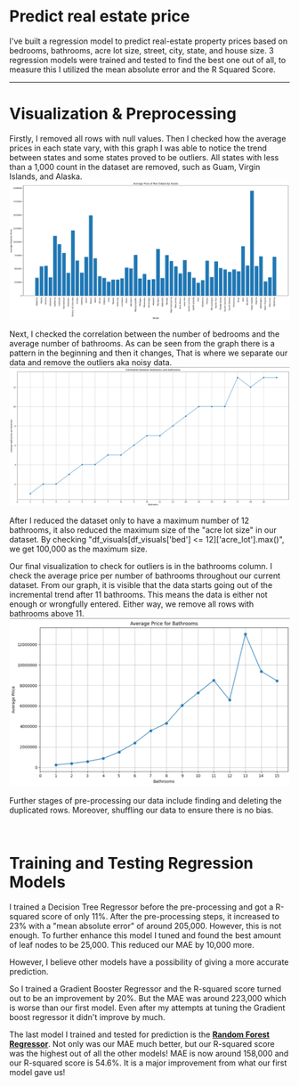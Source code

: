 # Predict real estate price
I've built a regression model to predict real-estate property prices based on bedrooms, bathrooms, acre lot size, street, city, state, and house size.
3 regression models were trained and tested to find the best one out of all, to measure this I utilized the mean absolute error and the R Squared Score.
<hr>


# Visualization & Preprocessing
Firstly, I removed all rows with null values. Then I checked how the average prices in each state vary, with this graph I was able to notice the trend between states and some states proved to be outliers. All states with less than
a 1,000 count in the dataset are removed, such as Guam, Virgin Islands, and Alaska.
![vis1](https://github.com/HarshaBeth/Machine-Learning-Price-Prediction/blob/main/vis/vis1.png)

Next, I checked the correlation between the number of bedrooms and the average number of bathrooms. As can be seen from the graph there is a pattern in the beginning and then it changes,
That is where we separate our data and remove the outliers aka noisy data.
![vis2](https://github.com/HarshaBeth/Machine-Learning-Price-Prediction/blob/main/vis/vis2.png)

After I reduced the dataset only to have a maximum number of 12 bathrooms, it also reduced the maximum size of the "acre lot size" in our dataset.
By checking "df_visuals[df_visuals['bed'] <= 12]['acre_lot'].max()", we get 100,000 as the maximum size.

Our final visualization to check for outliers is in the bathrooms column. I check the average price per number of bathrooms throughout our current dataset. From our graph, it is visible
that the data starts going out of the incremental trend after 11 bathrooms. This means the data is either not enough or wrongfully entered. Either way, we remove all rows with bathrooms 
above 11.
![vis3](https://github.com/HarshaBeth/Machine-Learning-Price-Prediction/blob/main/vis/vis3.png)

Further stages of pre-processing our data include finding and deleting the duplicated rows. Moreover, shuffling our data to ensure there is no bias.

<br>

# Training and Testing Regression Models
I trained a Decision Tree Regressor before the pre-processing and got a R-squared score of only 11%. After the pre-processing steps, it increased to 23% with a "mean absolute error" of around 205,000. However, this is not enough. To further enhance this model I tuned and found the best amount of leaf nodes to be 25,000. This reduced our MAE by 10,000 more.

However, I believe other models have a possibility of giving a more accurate prediction.

So I trained a Gradient Booster Regressor and the R-squared score turned out to be an improvement by 20%. But the MAE was around 223,000 which is worse than our first model. Even after my attempts at tuning the Gradient boost regressor it didn't improve by much.

The last model I trained and tested for prediction is the <ins>**Random Forest Regressor**</ins>. Not only was our MAE much better, but our R-squared score was the highest out of all the other models!
MAE is now around 158,000 and our R-squared score is 54.6%. It is a major improvement from what our first model gave us!


